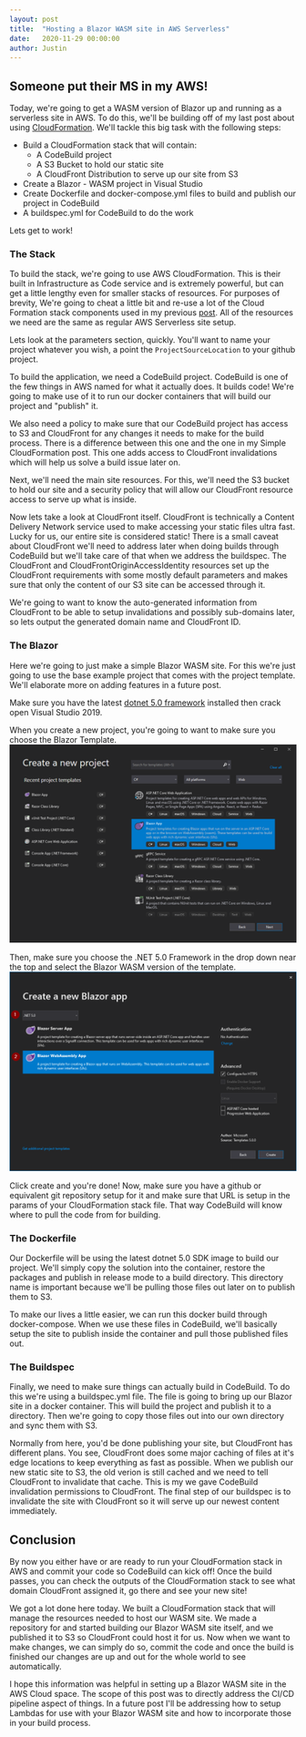 ```yaml
---
layout: post
title:  "Hosting a Blazor WASM site in AWS Serverless"
date:   2020-11-29 00:00:00
author: Justin
---
```


## Someone put their MS in my AWS!
Today, we're going to get a WASM version of Blazor up and running as a serverless site in AWS. To do this, we'll be building off of my last post about using [CloudFormation](https://sciencevikinglabs.com/simple-cloud-formation/).
We'll tackle this big task with the following steps:

* Build a CloudFormation stack that will contain:
  - A CodeBuild project
  - A S3 Bucket to hold our static site
  - A CloudFront Distribution to serve up our site from S3
* Create a Blazor - WASM project in Visual Studio
* Create Dockerfile and docker-compose.yml files to build and publish our project in CodeBuild
* A buildspec.yml for CodeBuild to do the work

Lets get to work!

### The Stack
To build the stack, we're going to use AWS CloudFormation. This is their built in Infrastructure as Code service and is extremely powerful, but can get a little lengthy even for smaller stacks of resources. For purposes of brevity, We're going to cheat a little bit and re-use a lot of the Cloud Formation stack components used in my previous [post](https://sciencevikinglabs.com/simple-cloud-formation/). All of the resources we need are the same as regular AWS Serverless site setup.

Lets look at the parameters section, quickly. You'll want to name your project whatever you wish, a point the `ProjectSourceLocation` to your github project.
<script src="https://gist.github.com/jbasinger/2dad92921d7eca4215d9054592bbfb7e.js?file=params.yml"></script>

To build the application, we need a CodeBuild project. CodeBuild is one of the few things in AWS named for what it actually does.
It builds code! We're going to make use of it to run our docker containers that will build our project and "publish" it.
<script src="https://gist.github.com/jbasinger/2dad92921d7eca4215d9054592bbfb7e.js?file=codebuild.yml"></script>

We also need a policy to make sure that our CodeBuild project has access to S3 and CloudFront for any changes it needs to make for the build process. There is a difference between this one and the one in my Simple CloudFormation post. This one adds access to CloudFront invalidations which will help us solve a build issue later on.
<script src="https://gist.github.com/jbasinger/bfdb905e3bdb4bead20e68bc1f0185a7.js?file=codebuildpolicy.yml"></script>

Next, we'll need the main site resources. For this, we'll need the S3 bucket to hold our site and a security policy that will allow our CloudFront resource access to serve up what is inside.
<script src="https://gist.github.com/jbasinger/2dad92921d7eca4215d9054592bbfb7e.js?file=s3.yml"></script>

Now lets take a look at CloudFront itself. CloudFront is technically a Content Delivery Network service used to make accessing your static files ultra fast. Lucky for us, our entire site is considered static! There is a small caveat about CloudFront we'll need to address later when doing builds through CodeBuild but we'll take care of that when we address the buildspec.
The CloudFront and CloudFrontOriginAccessIdentity resources set up the CloudFront requirements with some mostly default parameters and makes sure that only the content of our S3 site can be accessed through it.
<script src="https://gist.github.com/jbasinger/2dad92921d7eca4215d9054592bbfb7e.js?file=cloudfront.yml"></script>

We're going to want to know the auto-generated information from CloudFront to be able to setup invalidations and possibly sub-domains later, so lets output the generated domain name and CloudFront ID.
<script src="https://gist.github.com/jbasinger/2dad92921d7eca4215d9054592bbfb7e.js?file=outputs.yml"></script>

### The Blazor
Here we're going to just make a simple Blazor WASM site. For this we're just going to use the base example project that comes with the project template. We'll elaborate more on adding features in a future post.

Make sure you have the latest [dotnet 5.0 framework](https://dotnet.microsoft.com/download/dotnet/5.0) installed then crack open Visual Studio 2019. 

When you create a new project, you're going to want to make sure you choose the Blazor Template.
<img src="/images/blazor-serverless/create-blazor-app.png"/>

Then, make sure you choose the .NET 5.0 Framework in the drop down near the top and select the Blazor WASM version of the template.
<img src="/images/blazor-serverless/initial-settings.png"/>

Click create and you're done! Now, make sure you have a github or equivalent git repository setup for it and make sure that URL is setup in the params of your CloudFormation stack file. That way CodeBuild will know where to pull the code from for building.

### The Dockerfile
Our Dockerfile will be using the latest dotnet 5.0 SDK image to build our project. We'll simply copy the solution into the container, restore the packages and publish in release mode to a build directory. This directory name is important because we'll be pulling those files out later on to publish them to S3.
<script src="https://gist.github.com/jbasinger/bfdb905e3bdb4bead20e68bc1f0185a7.js?file=dockerfile"></script>

To make our lives a little easier, we can run this docker build through docker-compose. When we use these files in CodeBuild, we'll basically setup the site to publish inside the container and pull those published files out.
<script src="https://gist.github.com/jbasinger/bfdb905e3bdb4bead20e68bc1f0185a7.js?file=docker-compose.yml"></script>

### The Buildspec
Finally, we need to make sure things can actually build in CodeBuild. To do this we're using a buildspec.yml file. The file is going to bring up our Blazor site in a docker container. This will build the project and publish it to a directory. Then we're going to copy those files out into our own directory and sync them with S3. 

Normally from here, you'd be done publishing your site, but CloudFront has different plans. You see, CloudFront does some major caching of files at it's edge locations to keep everything as fast as possible. When we publish our new static site to S3, the old verion is still cached and we need to tell CloudFront to invalidate that cache. This is my we gave CodeBuild invalidation permissions to CloudFront. The final step of our buildspec is to invalidate the site with CloudFront so it will serve up our newest content immediately.
<script src="https://gist.github.com/jbasinger/bfdb905e3bdb4bead20e68bc1f0185a7.js?file=buildspec.yml"></script>

## Conclusion
By now you either have or are ready to run your CloudFormation stack in AWS and commit your code so CodeBuild can kick off! Once the build passes, you can check the outputs of the CloudFormation stack to see what domain CloudFront assigned it, go there and see your new site!

We got a lot done here today. We built a CloudFormation stack that will manage the resources needed to host our WASM site. We made a repository for and started building our Blazor WASM site itself, and we published it to S3 so CloudFront could host it for us. Now when we want to make changes, we can simply do so, commit the code and once the build is finished our changes are up and out for the whole world to see automatically.

I hope this information was helpful in setting up a Blazor WASM site in the AWS Cloud space. The scope of this post was to directly address the CI/CD pipeline aspect of things. In a future post I'll be addressing how to setup Lambdas for use with your Blazor WASM site and how to incorporate those in your build process.